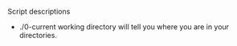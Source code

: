 Script descriptions
- ./0-current working directory will tell you where you are in your directories.
